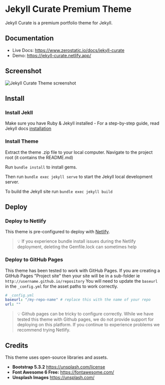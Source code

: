 # Jekyll Curate Premium Theme

Jekyll Curate is a premium portfolio theme for Jekyll.

## Documentation

* Live Docs: https://www.zerostatic.io/docs/jekyll-curate
* Demo: https://jekyll-curate.netlify.app/

## Screenshot

![Jekyll Curate Theme screenshot](https://www.zerostatic.io/theme/jekyll-curate/jekyll-curate-screenshot.png)

## Install

### Install Jekll

Make sure you have Ruby & Jekyll installed - For a step-by-step guide, read Jekyll docs [installation](https://jekyllrb.com/docs/installation/)

### Install Theme

Extract the theme .zip file to your local computer. Navigate to the project root (it contains the README.md)

Run `bundle install` to install gems.

Then run `bundle exec jekyll serve` to start the Jekyll local development server.

To build the Jekyll site run `bundle exec jekyll build`

## Deploy

### Deploy to Netlify

This theme is pre-configured to deploy with [Netlify](https://docs.netlify.com/site-deploys/create-deploys/).

> 💡 If you experience bundle install issues during the Netlify deployment, deleting the Gemfile.lock can sometimes help

### Deploy to GitHub Pages

This theme has been tested to work with GitHub Pages. If you are creating a GitHub Pages "Project site" then your site will be in a sub-folder ie `http://username.github.io/repository` You will need to update the `baseurl` in the `_config.yml` for the asset paths to work correctly.

```yaml
# _config.yml
baseurl: "/my-repo-name" # replace this with the name of your repo
url: ""
```

> 💡 Github pages can be tricky to configure correctly. While we have tested this theme with Github pages, we do not provide support for deploying on this platform. If you continue to experience problems we recommend trying Netlify.

## Credits

This theme uses open-source libraries and assets.

- **Bootstrap 5.3.2** https://unsplash.com/license
- **Font Awesome 6 Free:** https://fontawesome.com/
- **Unsplash Images** https://unsplash.com/

